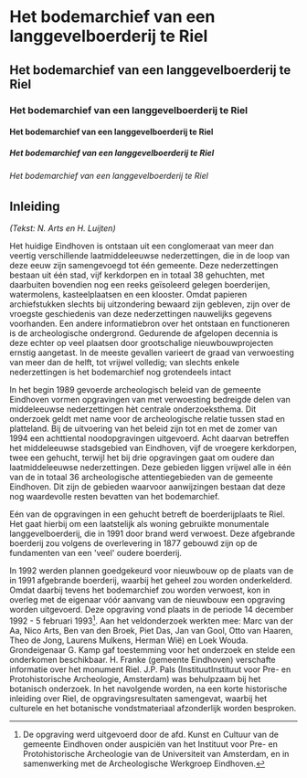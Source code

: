 # Het bodemarchief van een langgevelboerderij te Riel
## Het bodemarchief van een langgevelboerderij te Riel
### Het bodemarchief van een langgevelboerderij te Riel
#### Het bodemarchief van een langgevelboerderij te Riel
##### Het bodemarchief van een langgevelboerderij te Riel
###### Het bodemarchief van een langgevelboerderij te Riel

## Inleiding
*(Tekst: N. Arts en H. Luijten)*

Het huidige Eindhoven is ontstaan uit een conglomeraat van meer dan veertig verschillende laatmiddeleeuwse nederzettingen, die in de loop van deze eeuw zijn samengevoegd tot één gemeente. Deze nederzettingen bestaan uit één stad, vijf kerkdorpen en in totaal 38 gehuchten, met daarbuiten bovendien nog een reeks geïsoleerd gelegen boerderijen, watermolens, kasteelplaatsen en een klooster. Omdat papieren archiefstukken slechts bij uitzondering bewaard zijn gebleven, zijn over de vroegste geschiedenis van deze nederzettingen nauwelijks gegevens voorhanden. Een andere informatiebron over het ontstaan en functioneren is de archeologische ondergrond. Gedurende de afgelopen decennia is deze echter op veel plaatsen door grootschalige nieuwbouwprojecten ernstig aangetast. In de meeste gevallen varieert de graad van verwoesting van meer dan de helft, tot vrijwel volledig; van slechts enkele nederzettingen is het bodemarchief nog grotendeels intact

In het begin 1989 gevoerde archeologisch beleid van de gemeente Eindhoven vormen opgravingen van met verwoesting bedreigde delen van middeleeuwse nederzettingen hèt centrale onderzoeksthema. Dit onderzoek geldt met name voor de archeologische relatie tussen stad en platteland. Bij de uitvoering van het beleid zijn tot en met de zomer van 1994 een achttiental noodopgravingen uitgevoerd. Acht daarvan betreffen het middeleeuwse stadsgebied van Eindhoven, vijf de vroegere kerkdorpen, twee een gehucht, terwijl het bij drie opgravingen gaat om oudere dan laatmiddeleeuwse nederzettingen. Deze gebieden liggen vrijwel alle in één van de in totaal 36 archeologische attentiegebieden van de gemeente Eindhoven. Dit zijn de gebieden waarvoor aanwijzingen bestaan dat deze nog waardevolle resten bevatten van het bodemarchief.

Eén van de opgravingen in een gehucht betreft de boerderijplaats te Riel. Het gaat hierbij om een laatstelijk als woning gebruikte monumentale langgevelboerderij, die in 1991 door brand werd verwoest. Deze afgebrande boerderij zou volgens de overlevering in 1877 gebouwd zijn op de fundamenten van een 'veel' oudere boerderij.

In 1992 werden plannen goedgekeurd voor nieuwbouw op de plaats van de in 1991 afgebrande boerderij, waarbij het geheel zou worden onderkelderd. Omdat daarbij tevens het bodemarchief zou worden verwoest, kon in overleg met de eigenaar vóór aanvang van de nieuwbouw een opgraving worden uitgevoerd. Deze opgraving vond plaats in de periode 14 december 1992 - 5 februari 1993[^1]. Aan het veldonderzoek werkten mee: Marc van der Aa, Nico Arts, Ben van den Broek, Piet Das, Jan van Gool, Otto van Haaren, Theo de Jong, Laurens Mulkens, Herman Wië) en Loek Wouda. Grondeigenaar G. Kamp gaf toestemming voor het onderzoek en stelde een onderkomen beschikbaar. H. Franke (gemeente Eindhoven) verschafte informatie over het monument Riel. J.P. Pals (InstituutInstituut voor Pre- en Protohistorische Archeologie, Amsterdam) was behulpzaam bij het botanisch onderzoek. In het navolgende worden, na een korte historische inleiding over Riel, de opgravingsresultaten samengevat, waarbij het culturele en het botanische vondstmateriaal afzonderlijk worden besproken.

[^1]: De opgraving werd uitgevoerd door de afd. Kunst en Cultuur van de gemeente Eindhoven onder auspiciën van het Instituut voor Pre- en Protohistorische Archeologie van de Universiteit van Amsterdam, en in samenwerking met de Archeologische Werkgroep Eindhoven.
